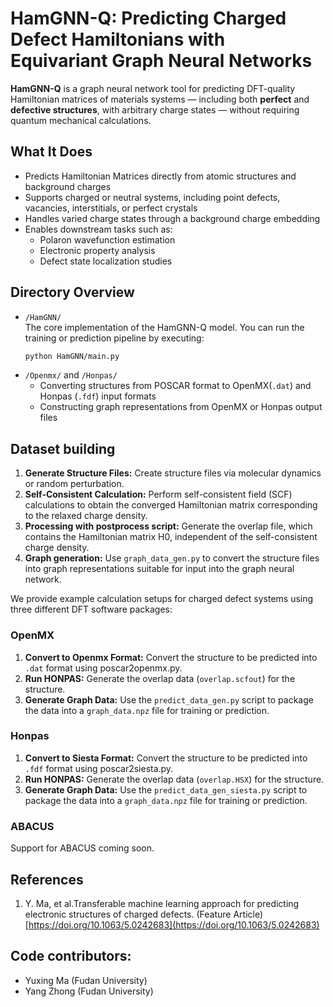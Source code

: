 # HamGNN-Q: Predicting Charged Defect Hamiltonians with Equivariant Graph Neural Networks

**HamGNN-Q** is a graph neural network tool for predicting DFT-quality Hamiltonian matrices of materials systems — including both **perfect** and **defective structures**, with arbitrary charge states — without requiring quantum mechanical calculations.

## What It Does
- Predicts Hamiltonian Matrices directly from atomic structures and background charges
- Supports charged or neutral systems, including point defects, vacancies, interstitials, or perfect crystals
- Handles varied charge states through a background charge embedding
- Enables downstream tasks such as:
  - Polaron wavefunction estimation
  - Electronic property analysis
  - Defect state localization studies

## Directory Overview
- `/HamGNN/`  
  The core implementation of the HamGNN-Q model. You can run the training or prediction pipeline by executing:
  ```bash
  python HamGNN/main.py
- `/Openmx/` and `/Honpas/`
  - Converting structures from POSCAR format to OpenMX(`.dat`) and Honpas (`.fdf`) input formats
  - Constructing graph representations from OpenMX or Honpas output files

## Dataset building
1. **Generate Structure Files:** Create structure files via molecular dynamics or random perturbation.
2. **Self-Consistent Calculation:** Perform self-consistent field (SCF) calculations to obtain the converged Hamiltonian matrix corresponding to the relaxed charge density.
3. **Processing with postprocess script:** Generate the overlap file, which contains the Hamiltonian matrix H0, independent of the self-consistent charge density.
4. **Graph generation:** Use `graph_data_gen.py` to convert the structure files into graph representations suitable for input into the graph neural network.

We provide example calculation setups for charged defect systems using three different DFT software packages:
### OpenMX
1. **Convert to Openmx Format:** Convert the structure to be predicted into `.dat` format using poscar2openmx.py.
2. **Run HONPAS:** Generate the overlap data (`overlap.scfout`) for the structure.
3. **Generate Graph Data:** Use the `predict_data_gen.py` script to package the data into a `graph_data.npz` file for training or prediction.
   
### Honpas
1. **Convert to Siesta Format:** Convert the structure to be predicted into `.fdf` format using poscar2siesta.py.
2. **Run HONPAS:** Generate the overlap data (`overlap.HSX`) for the structure.
3. **Generate Graph Data:** Use the `predict_data_gen_siesta.py` script to package the data into a `graph_data.npz` file for training or prediction.

### ABACUS
Support for ABACUS coming soon. 

## References
1. Y. Ma, et al.Transferable machine learning approach for predicting electronic structures of charged defects. (Feature Article) [https://doi.org/10.1063/5.0242683](https://doi.org/10.1063/5.0242683)

## Code contributors:
+ Yuxing Ma (Fudan University)
+ Yang Zhong (Fudan University)




